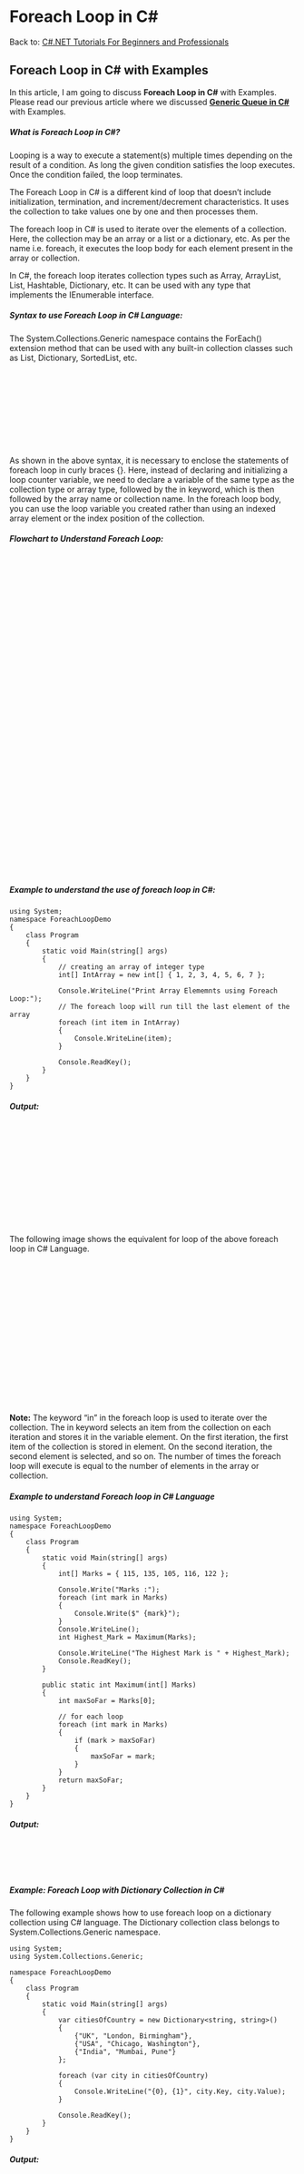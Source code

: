 # Foreach Loop in C#

Back to: [C#.NET Tutorials For Beginners and Professionals](https://dotnettutorials.net/course/csharp-dot-net-tutorials/)

## **Foreach Loop in C# with Examples**

In this article, I am going to discuss **Foreach Loop in C#** with Examples. Please read our previous article where we discussed [**Generic Queue in C#**](https://dotnettutorials.net/lesson/generic-queue-collection-class-csharp/) with Examples.

##### **What is Foreach Loop in C#?**

Looping is a way to execute a statement(s) multiple times depending on the result of a condition. As long the given condition satisfies the loop executes. Once the condition failed, the loop terminates.

The Foreach Loop in C# is a different kind of loop that doesn’t include initialization, termination, and increment/decrement characteristics. It uses the collection to take values one by one and then processes them.

The foreach loop in C# is used to iterate over the elements of a collection. Here, the collection may be an array or a list or a dictionary, etc. As per the name i.e. foreach, it executes the loop body for each element present in the array or collection.

In C#, the foreach loop iterates collection types such as Array, ArrayList, List, Hashtable, Dictionary, etc. It can be used with any type that implements the IEnumerable interface.

##### **Syntax to use Foreach Loop in C# Language:**

The System.Collections.Generic namespace contains the ForEach() extension method that can be used with any built-in collection classes such as List, Dictionary, SortedList, etc.

![Syntax to use Foreach Loop in C# Language](data:image/svg+xml,%3Csvg%20xmlns=%22http://www.w3.org/2000/svg%22%20width=%22523%22%20height=%22141%22%3E%3C/svg%3E "Syntax to use Foreach Loop in C# Language")

As shown in the above syntax, it is necessary to enclose the statements of foreach loop in curly braces {}. Here, instead of declaring and initializing a loop counter variable, we need to declare a variable of the same type as the collection type or array type, followed by the in keyword, which is then followed by the array name or collection name. In the foreach loop body, you can use the loop variable you created rather than using an indexed array element or the index position of the collection.

##### **Flowchart to Understand Foreach Loop:**

![Flowchart to Understand Foreach Loop](data:image/svg+xml,%3Csvg%20xmlns=%22http://www.w3.org/2000/svg%22%20width=%22591%22%20height=%22655%22%3E%3C/svg%3E "Flowchart to Understand Foreach Loop")

##### **Example to understand the use of foreach loop in C#:**

```
using System;
namespace ForeachLoopDemo
{
    class Program
    {
        static void Main(string[] args)
        {
            // creating an array of integer type
            int[] IntArray = new int[] { 1, 2, 3, 4, 5, 6, 7 };

            Console.WriteLine("Print Array Elememnts using Foreach Loop:");
            // The foreach loop will run till the last element of the array
            foreach (int item in IntArray)
            {
                Console.WriteLine(item);
            }

            Console.ReadKey();
        }
    }
}
```

###### **Output:**

![Example to understand the use of foreach loop in C#](data:image/svg+xml,%3Csvg%20xmlns=%22http://www.w3.org/2000/svg%22%20width=%22380%22%20height=%22171%22%3E%3C/svg%3E "Example to understand the use of foreach loop in C#")

The following image shows the equivalent for loop of the above foreach loop in C# Language.

![Foreach Loop in C# with Examples](data:image/svg+xml,%3Csvg%20xmlns=%22http://www.w3.org/2000/svg%22%20width=%22566%22%20height=%22284%22%3E%3C/svg%3E "Foreach Loop in C# with Examples")

**Note:** The keyword “in” in the foreach loop is used to iterate over the collection. The in keyword selects an item from the collection on each iteration and stores it in the variable element. On the first iteration, the first item of the collection is stored in element. On the second iteration, the second element is selected, and so on. The number of times the foreach loop will execute is equal to the number of elements in the array or collection.

##### **Example to understand Foreach loop in C# Language**

```
using System;
namespace ForeachLoopDemo
{
    class Program
    {
        static void Main(string[] args)
        {
            int[] Marks = { 115, 135, 105, 116, 122 };

            Console.Write("Marks :");
            foreach (int mark in Marks)
            {
                Console.Write($" {mark}");
            }
            Console.WriteLine();
            int Highest_Mark = Maximum(Marks);

            Console.WriteLine("The Highest Mark is " + Highest_Mark);
            Console.ReadKey();
        }

        public static int Maximum(int[] Marks)
        {
            int maxSoFar = Marks[0];

            // for each loop 
            foreach (int mark in Marks)
            {
                if (mark > maxSoFar)
                {
                    maxSoFar = mark;
                }
            }
            return maxSoFar;
        }
    }
}
```

###### **Output:**

![](data:image/svg+xml,%3Csvg%20xmlns=%22http://www.w3.org/2000/svg%22%20width=%22264%22%20height=%2247%22%3E%3C/svg%3E)

##### **Example: Foreach Loop with Dictionary Collection in C#**

The following example shows how to use foreach loop on a dictionary collection using C# language. The Dictionary collection class belongs to System.Collections.Generic namespace.

```
using System;
using System.Collections.Generic;

namespace ForeachLoopDemo
{
    class Program
    {
        static void Main(string[] args)
        {
            var citiesOfCountry = new Dictionary<string, string>()
            {
                {"UK", "London, Birmingham"},
                {"USA", "Chicago, Washington"},
                {"India", "Mumbai, Pune"}
            };

            foreach (var city in citiesOfCountry)
            {
                Console.WriteLine("{0}, {1}", city.Key, city.Value);
            }

            Console.ReadKey();
        }
    }
}
```

###### **Output:**

![Foreach Loop with Dictionary Collection in C#](data:image/svg+xml,%3Csvg%20xmlns=%22http://www.w3.org/2000/svg%22%20width=%22223%22%20height=%2266%22%3E%3C/svg%3E "Foreach Loop with Dictionary Collection in C#")

##### **Implement IEnumerable Interface in C#**

As mentioned earlier, the foreach loop in C# can be used to iterate any class that implements the IEnumerable interface. The following example shows how to implement the IEnumerable interface in order to use the foreach loop with the custom class.

```
using System;
using System.Collections;

namespace ForeachLoopDemo
{
    class Program
    {
        static void Main(string[] args)
        {
            Shop objShop = new Shop();

            foreach (Customer cust in objShop)
            {
                Console.WriteLine(cust.Name);
            }

            Console.ReadKey();
        }
    }

    class Customer
    {
        public int Id { get; set; }
        public string Name { get; set; }
    }

    class Shop : IEnumerable
    {
        private Customer[] CustomerArray = new Customer[4];
        public Shop()
        {
            CustomerArray[0] = new Customer() { Id = 1, Name = "James" };
            CustomerArray[1] = new Customer() { Id = 2, Name = "Smith" };
            CustomerArray[2] = new Customer() { Id = 3, Name = "Sara" };
            CustomerArray[3] = new Customer() { Id = 4, Name = "Pam" };
        }

        //Here implementation for the GetEnumerator method.
        public IEnumerator GetEnumerator()
        {
            return CustomerArray.GetEnumerator();
        }
    }
}
```

###### **Output:**

![Implement IEnumerable Interface in C#](data:image/svg+xml,%3Csvg%20xmlns=%22http://www.w3.org/2000/svg%22%20width=%2261%22%20height=%2284%22%3E%3C/svg%3E "Implement IEnumerable Interface in C#")

In the above example, the Shop class has implemented the IEnumerable interface that contains the GetEnumerator() method. This will enable the Shop class to be used with the foreach loop that returns the Customer objects.

##### **Foreach with List Collection in C#**

In the below example, we use foreach loop to iterate over a collection of List type

```
using System;
using System.Collections.Generic;

namespace ForeachLoopDemo
{
    class Program
    {
        static void Main(string[] args)
        {
            List<string> Countries = new List<string> { "India", "USA", "UK", "Canada" };

            foreach (string country in Countries)
            {
                Console.WriteLine(country);
            }

            Console.ReadKey();
        }
    }
}
```

###### **Output:**

![Foreach with List Collection in C#](data:image/svg+xml,%3Csvg%20xmlns=%22http://www.w3.org/2000/svg%22%20width=%2275%22%20height=%2287%22%3E%3C/svg%3E "Foreach with List Collection in C#")

##### **Limitations of Foreach Loop:**

1. The Foreach loop in C# is not appropriate when we want to modify the array or collection.
**foreach(int item in collection)**
**{**
         **// only changes item variable not the collection element**
         **item = item + 2;**
**}**

2. The Foreach loop in C# does not keep track of indexes. So, it is not possible to get the array index or collection index using the Foreach loop
**foreach (int item in collection)**
**{**
     **if item == target)**
    **{**
           **return ???; // do not know the index of the item**
    **}**
**}**

3. The Foreach loop in C# only iterates forward direction. The following forloop cannot be converted to a foreach loop as we are starting from the last element
**for (int i = numbers.Length – 1; i > 0; i–)**
**{**
         **Console.WriteLine(numbers[i]);**
**}**

##### **Difference between For Loop and Foreach Loop:**

The for loop in C# executes a statement or a block of statements as long as the given condition is true. Whereas foreach loop executes a statement or a block of statements for each element present in the array or collection and there is no need to define the minimum or maximum limit.

In for loop, it is possible to iterate the array elements in both forward and backward directions, e.g from index 0 to 9 and from index 9 to 0. But in the foreach loop, it is only possible to iterate an array in the forward direction, backward direction is not possible.

##### **Points to Remember while working with Foreach Loop:**

1. The foreach loop in C# iterates only in the forward direction. Backward direction is not possible.
2. From the Performance point of view, the foreach loop takes more time as compared with for loop. Because internally it uses extra memory space.
3. The foreach loop use GetEnumarator() method of the IEnumerable interface. So, the foreach loop can be used with any class that has implemented the interface.
4. We Can exit the foreach loop in C# by using break, return, Goto and throw statements.

In the next article, I am going to discuss the [**Generic HashSet<T> Collection Class in C#**](https://dotnettutorials.net/lesson/generic-hashset-collection-class-in-csharp/)with Examples. Here, in this article, I try to explain **Foreach Loop in C#** with Examples. I hope this article will help you with your needs. I would like to have your feedback. Please post your feedback, question, or comments about this article.

[![dotnettutorials 1280x720](data:image/svg+xml,%3Csvg%20xmlns=%22http://www.w3.org/2000/svg%22%20width=%221280%22%20height=%22720%22%3E%3C/svg%3E)](https://dotnettutorials.net/pranaya-rout/)

[Dot Net Tutorials](https://dotnettutorials.net/pranaya-rout/)

**About the Author: Pranaya Rout**

Pranaya Rout has published more than 3,000 articles in his 11-year career. Pranaya Rout has very good experience with Microsoft Technologies, Including C#, VB, ASP.NET MVC, ASP.NET Web API, EF, EF Core, ADO.NET, LINQ, SQL Server, MYSQL, Oracle, ASP.NET Core, Cloud Computing, Microservices, Design Patterns and still learning new technologies.

https://www.facebook.com/tutorialsdotnet/http://www.linkedin.com/in/pranaya-routhttps://twitter.com/RoutPranayahttps://www.youtube.com/@DotNetTutorialshttps://wa.me/917021801173https://t.me/dotnettutorials

[Previous Lesson
Generic Queue Collection Class in C#
Lesson 21 within section Collections in C#.](https://dotnettutorials.net/lesson/generic-queue-collection-class-csharp/)

[Next Lesson
Generic HashSet Collection Class in C#
Lesson 23 within section Collections in C#.](https://dotnettutorials.net/lesson/generic-hashset-collection-class-in-csharp/)

### Leave a Reply [Cancel reply](/lesson/foreach-loop-in-csharp/#respond)

Your email address will not be published. Required fields are marked \*

Comment \* 

Name\*

Email\*

Website

---
